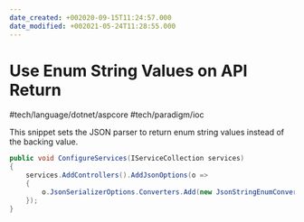 ```yaml
---
date_created: +002020-09-15T11:24:57.000
date_modified: +002021-05-24T11:28:55.000
---
```


# Use Enum String Values on API Return

#tech/language/dotnet/aspcore #tech/paradigm/ioc

This snippet sets the JSON parser to return enum string values instead of the backing value.

```csharp
public void ConfigureServices(IServiceCollection services)
{
    services.AddControllers().AddJsonOptions(o =>
    {
        o.JsonSerializerOptions.Converters.Add(new JsonStringEnumConverter());
    });
}
```
